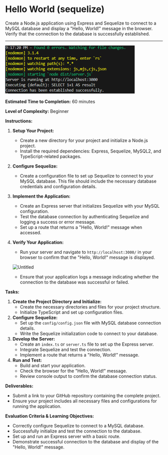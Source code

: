 # Hello World (sequelize)

Create a Node.js application using Express and Sequelize to connect to a MySQL database and display a "Hello, World!" message in the browser. Verify that the connection to the database is successfully established.

---

![Hello World](/10%20-%20Assets/HelloWorld%20(Sequelize).png)

**Estimated Time to Completion:** 60 minutes

**Level of Complexity:** Beginner

**Instructions:**

1. **Setup Your Project:**
    - Create a new directory for your project and initialize a Node.js project.
    - Install the required dependencies: Express, Sequelize, MySQL2, and TypeScript-related packages.
2. **Configure Sequelize:**
    - Create a configuration file to set up Sequelize to connect to your MySQL database. This file should include the necessary database credentials and configuration details.
3. **Implement the Application:**
    - Create an Express server that initializes Sequelize with your MySQL configuration.
    - Test the database connection by authenticating Sequelize and logging a success or error message.
    - Set up a route that returns a "Hello, World!" message when accessed.
4. **Verify Your Application:**
    - Run your server and navigate to `http://localhost:3000/` in your browser to confirm that the "Hello, World!" message is displayed.
    
    ![Untitled](Hello%20World%20(sequelize)%20136137f799da40f38514fe40e00871f1/Untitled%201.png)
    
    - Ensure that your application logs a message indicating whether the connection to the database was successful or failed.
    

**Tasks:**

1. **Create the Project Directory and Initialize:**
    - Create the necessary directories and files for your project structure.
    - Initialize TypeScript and set up configuration files.
2. **Configure Sequelize:**
    - Set up the `config/config.json` file with MySQL database connection details.
    - Write the Sequelize initialization code to connect to your database.
3. **Develop the Server:**
    - Create an `index.ts` or `server.ts` file to set up the Express server.
    - Integrate Sequelize and test the connection.
    - Implement a route that returns a "Hello, World!" message.
4. **Run and Test:**
    - Build and start your application.
    - Check the browser for the "Hello, World!" message.
    - Review console output to confirm the database connection status.
    

**Deliverables:**

- Submit a link to your GitHub repository containing the complete project.
- Ensure your project includes all necessary files and configurations for running the application.

**Evaluation Criteria & Learning Objectives:**

- Correctly configure Sequelize to connect to a MySQL database.
- Successfully initialize and test the connection to the database.
- Set up and run an Express server with a basic route.
- Demonstrate successful connection to the database and display of the "Hello, World!" message.